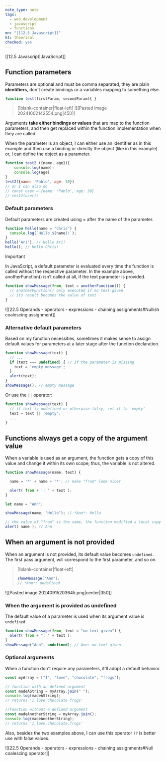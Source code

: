 ```yaml
---
note_type: note
tags:
  - web_development
  - javascript 
  - functions
mn: "[[12.5 Javascript]]"
kt: theorical
checked: yes
---
```

[[12.5 Javascript|JavaScript]]


## Function parameters
Parameters are optional and must be comma separated, they are plain **identifiers**, don't create bindings or a variables mapping to something else. 

```javascript
function test(firstParam, secondParam){ } 
```
>[!blank-container|float-left]
![[Pasted image 20241002142554.png|450]]

Arguments **take either bindings or values** that are map to the function parameters, and then get replaced within the function implementation when they are called. 

When the parameter is an object, I can either use an identifier as in this example and then use a binding or directly the object (like in this example) or, I can define the object as a parameter.

```js
function test2 ({name, age}){
    console.log(name);
    console.log(age)
}
test2({name: 'Pablo', age: 30})
// or I can also do
// const user = {name: 'Pablo', age: 30}
// test2(user);
```
### Default parameters
Default parameters are created using = after the name of the parameter.

```javascript
function hello(name = "Chris") {
  console.log(`Hello ${name}!`);
}
hello("Ari"); // Hello Ari!
hello(); // Hello Chris!
```

>[!important]
>In JavaScript, a default parameter is evaluated every time the function is called without the respective parameter. In the example above, anotherFunction() isn’t called at all, if the text parameter is provided.

```js
function showMessage(from, text = anotherFunction()) {
  // anotherFunction() only executed if no text given
  // its result becomes the value of text
}
```

![[22.5 Operands - operators -  expressions - chaining assignments#Nullish coalescing assignment]]
### Alternative default parameters
Based on my function necessities, sometimes it makes sense to assign default values for parameters at a later stage after the function declaration.

```javascript
function showMessage(text) {
  // ...
  if (text === undefined) { // if the parameter is missing
    text = 'empty message';
  }
  alert(text);
}
showMessage(); // empty message
```

Or use the `||` operator:

```javascript
function showMessage(text) {
  // if text is undefined or otherwise falsy, set it to 'empty'
  text = text || 'empty';
  ...
}
```
## Functions always get a copy of the argument value
When a variable is used as an argument, the function gets a copy of this value and change it within its own scope; thus, the variable is not altered. 

```js
function showMessage(name, text) {

  name = '*' + name + '*'; // make "from" look nicer

  alert( from + ': ' + text );
}

let name = "Ann";

showMessage(name, "Hello"); // *Ann*: Hello

// the value of "from" is the same, the function modified a local copy
alert( name ); // Ann
```

## When an argument is not provided
When an argument is not provided, its default value becomes `undefined`. The first pass argument, will correspond to the first parameter, and so on. 

>[!blank-container|float-left]
>```js
>showMessage("Ann");
>// *Ann*: undefined

![[Pasted image 20240915203645.png|center|350]]

### When the argument is provided as undefined
The default value of a parameter is used when its argument value is `undefined`. 

```js
function showMessage(from, text = "no text given") {
  alert( from + ": " + text );
}
showMessage("Ann", undefined); // Ann: no text given
```


### Optional arguments
When a function don't require any parameters, it'll adopt a default behavior.

```javascript
const myArray = ["I", "love", "chocolate", "frogs"];

// function with an defined argument
const madeAString = myArray.join(" ");
console.log(madeAString);
// returns 'I love chocolate frogs'

//Function without a defined argument
const madeAnotherString = myArray.join();
console.log(madeAnotherString);
// returns 'I,love,chocolate,frogs'
```

Also, besides the two examples above, I can use this operator `??` is better use with false values. 

![[22.5 Operands - operators -  expressions - chaining assignments#Null coalescing operator]]

